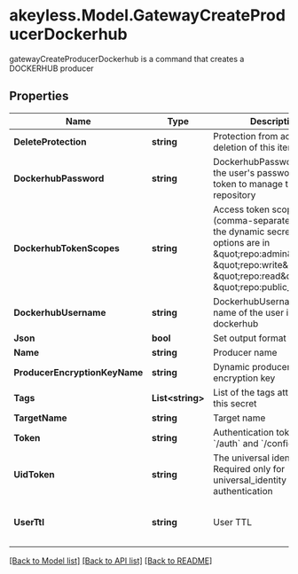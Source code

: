 # akeyless.Model.GatewayCreateProducerDockerhub
gatewayCreateProducerDockerhub is a command that creates a DOCKERHUB producer

## Properties

Name | Type | Description | Notes
------------ | ------------- | ------------- | -------------
**DeleteProtection** | **string** | Protection from accidental deletion of this item | [optional] 
**DockerhubPassword** | **string** | DockerhubPassword is either the user&#39;s password access token to manage the repository | [optional] 
**DockerhubTokenScopes** | **string** | Access token scopes list (comma-separated) to give the dynamic secret valid options are in \&quot;repo:admin\&quot;, \&quot;repo:write\&quot;, \&quot;repo:read\&quot;, \&quot;repo:public_read\&quot; | [optional] 
**DockerhubUsername** | **string** | DockerhubUsername is the name of the user in dockerhub | [optional] 
**Json** | **bool** | Set output format to JSON | [optional] 
**Name** | **string** | Producer name | 
**ProducerEncryptionKeyName** | **string** | Dynamic producer encryption key | [optional] 
**Tags** | **List&lt;string&gt;** | List of the tags attached to this secret | [optional] 
**TargetName** | **string** | Target name | [optional] 
**Token** | **string** | Authentication token (see &#x60;/auth&#x60; and &#x60;/configure&#x60;) | [optional] 
**UidToken** | **string** | The universal identity token, Required only for universal_identity authentication | [optional] 
**UserTtl** | **string** | User TTL | [optional] [default to "60m"]

[[Back to Model list]](../README.md#documentation-for-models) [[Back to API list]](../README.md#documentation-for-api-endpoints) [[Back to README]](../README.md)

